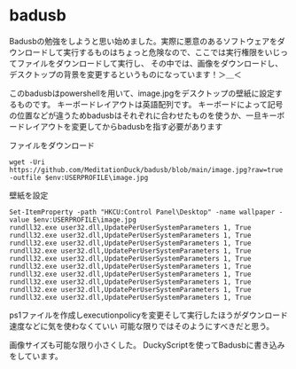# badusb
 Badusbの勉強をしようと思い始めました。実際に悪意のあるソフトウェアをダウンロードして実行するものはちょっと危険なので、ここでは実行権限をいじってファイルをダウンロードして実行し、
 その中では、画像をダウンロードし、デスクトップの背景を変更するというものになっています！＞＿＜
 
このbadusbはpowershellを用いて、image.jpgをデスクトップの壁紙に設定するものです。
キーボードレイアウトは英語配列です。
キーボードによって記号の位置などが違うためbadusbはそれぞれに合わせたものを使うか、一旦キーボードレイアウトを変更してからbadusbを指す必要があります

ファイルをダウンロード

```
wget -Uri https://github.com/MeditationDuck/badusb/blob/main/image.jpg?raw=true -outfile $env:USERPROFILE\image.jpg
```

壁紙を設定
```
Set-ItemProperty -path "HKCU:Control Panel\Desktop" -name wallpaper -value $env:USERPROFILE\image.jpg
rundll32.exe user32.dll,UpdatePerUserSystemParameters 1, True
rundll32.exe user32.dll,UpdatePerUserSystemParameters 1, True
rundll32.exe user32.dll,UpdatePerUserSystemParameters 1, True
rundll32.exe user32.dll,UpdatePerUserSystemParameters 1, True
rundll32.exe user32.dll,UpdatePerUserSystemParameters 1, True
rundll32.exe user32.dll,UpdatePerUserSystemParameters 1, True
rundll32.exe user32.dll,UpdatePerUserSystemParameters 1, True
rundll32.exe user32.dll,UpdatePerUserSystemParameters 1, True
rundll32.exe user32.dll,UpdatePerUserSystemParameters 1, True
rundll32.exe user32.dll,UpdatePerUserSystemParameters 1, True
```

ps1ファイルを作成しexecutionpolicyを変更そして実行したほうがダウンロード速度などに気を使わなくていい
可能な限りではそのようにすべきだと思う。


画像サイズも可能な限り小さくした。
DuckyScriptを使ってBadusbに書き込みをしています。
